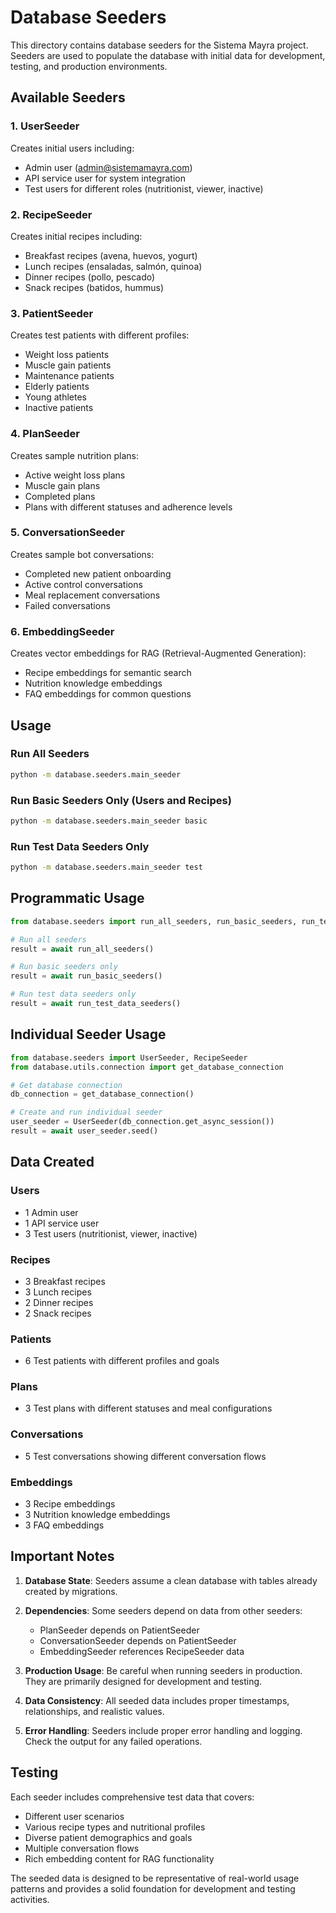 # Database Seeders

This directory contains database seeders for the Sistema Mayra project. Seeders are used to populate the database with initial data for development, testing, and production environments.

## Available Seeders

### 1. UserSeeder
Creates initial users including:
- Admin user (admin@sistemamayra.com)
- API service user for system integration
- Test users for different roles (nutritionist, viewer, inactive)

### 2. RecipeSeeder
Creates initial recipes including:
- Breakfast recipes (avena, huevos, yogurt)
- Lunch recipes (ensaladas, salmón, quinoa)
- Dinner recipes (pollo, pescado)
- Snack recipes (batidos, hummus)

### 3. PatientSeeder
Creates test patients with different profiles:
- Weight loss patients
- Muscle gain patients
- Maintenance patients
- Elderly patients
- Young athletes
- Inactive patients

### 4. PlanSeeder
Creates sample nutrition plans:
- Active weight loss plans
- Muscle gain plans
- Completed plans
- Plans with different statuses and adherence levels

### 5. ConversationSeeder
Creates sample bot conversations:
- Completed new patient onboarding
- Active control conversations
- Meal replacement conversations
- Failed conversations

### 6. EmbeddingSeeder
Creates vector embeddings for RAG (Retrieval-Augmented Generation):
- Recipe embeddings for semantic search
- Nutrition knowledge embeddings
- FAQ embeddings for common questions

## Usage

### Run All Seeders
```bash
python -m database.seeders.main_seeder
```

### Run Basic Seeders Only (Users and Recipes)
```bash
python -m database.seeders.main_seeder basic
```

### Run Test Data Seeders Only
```bash
python -m database.seeders.main_seeder test
```

## Programmatic Usage

```python
from database.seeders import run_all_seeders, run_basic_seeders, run_test_data_seeders

# Run all seeders
result = await run_all_seeders()

# Run basic seeders only
result = await run_basic_seeders()

# Run test data seeders only
result = await run_test_data_seeders()
```

## Individual Seeder Usage

```python
from database.seeders import UserSeeder, RecipeSeeder
from database.utils.connection import get_database_connection

# Get database connection
db_connection = get_database_connection()

# Create and run individual seeder
user_seeder = UserSeeder(db_connection.get_async_session())
result = await user_seeder.seed()
```

## Data Created

### Users
- 1 Admin user
- 1 API service user
- 3 Test users (nutritionist, viewer, inactive)

### Recipes
- 3 Breakfast recipes
- 3 Lunch recipes
- 2 Dinner recipes
- 2 Snack recipes

### Patients
- 6 Test patients with different profiles and goals

### Plans
- 3 Test plans with different statuses and meal configurations

### Conversations
- 5 Test conversations showing different conversation flows

### Embeddings
- 3 Recipe embeddings
- 3 Nutrition knowledge embeddings
- 3 FAQ embeddings

## Important Notes

1. **Database State**: Seeders assume a clean database with tables already created by migrations.

2. **Dependencies**: Some seeders depend on data from other seeders:
   - PlanSeeder depends on PatientSeeder
   - ConversationSeeder depends on PatientSeeder
   - EmbeddingSeeder references RecipeSeeder data

3. **Production Usage**: Be careful when running seeders in production. They are primarily designed for development and testing.

4. **Data Consistency**: All seeded data includes proper timestamps, relationships, and realistic values.

5. **Error Handling**: Seeders include proper error handling and logging. Check the output for any failed operations.

## Testing

Each seeder includes comprehensive test data that covers:
- Different user scenarios
- Various recipe types and nutritional profiles
- Diverse patient demographics and goals
- Multiple conversation flows
- Rich embedding content for RAG functionality

The seeded data is designed to be representative of real-world usage patterns and provides a solid foundation for development and testing activities.